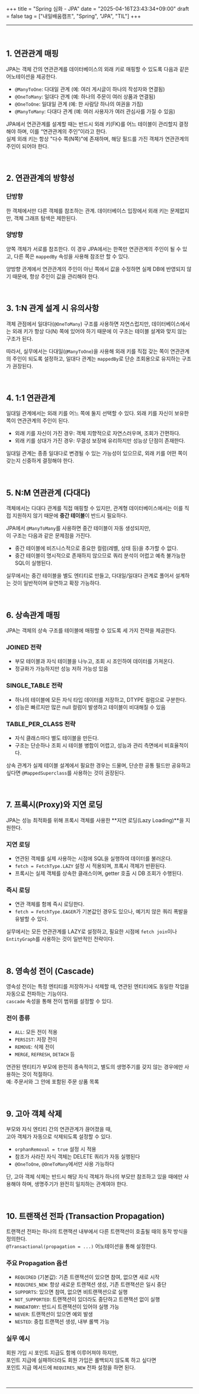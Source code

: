 +++
title = "Spring 심화 - JPA"
date = "2025-04-16T23:43:34+09:00"
draft = false
tag = ["내일배움캠프", "Spring", "JPA", "TIL"]
+++

<hr>
<br>

## 1. 연관관계 매핑

JPA는 객체 간의 연관관계를 데이터베이스의 외래 키로 매핑할 수 있도록 다음과 같은 어노테이션을 제공한다.

- `@ManyToOne`: 다대일 관계 (예: 여러 게시글이 하나의 작성자와 연결됨)
- `@OneToMany`: 일대다 관계 (예: 하나의 주문이 여러 상품과 연결됨)
- `@OneToOne`: 일대일 관계 (예: 한 사람당 하나의 여권을 가짐)
- `@ManyToMany`: 다대다 관계 (예: 여러 사용자가 여러 관심사를 가질 수 있음)

JPA에서 연관관계를 설계할 때는 반드시 외래 키(FK)를 어느 테이블이 관리할지 결정해야 하며, 이를 “연관관계의 주인”이라고 한다.  
실제 외래 키는 항상 "다수 쪽(N쪽)"에 존재하며, 해당 필드를 가진 객체가 연관관계의 주인이 되어야 한다.

<br>

## 2. 연관관계의 방향성

### 단방향
한 객체에서만 다른 객체를 참조하는 관계. 데이터베이스 입장에서 외래 키는 문제없지만, 객체 그래프 탐색은 제한된다.

### 양방향
양쪽 객체가 서로를 참조한다. 이 경우 JPA에서는 한쪽만 연관관계의 주인이 될 수 있고, 다른 쪽은 `mappedBy` 속성을 사용해 참조만 할 수 있다.

양방향 관계에서 연관관계의 주인이 아닌 쪽에서 값을 수정하면 실제 DB에 반영되지 않기 때문에, 항상 주인이 값을 관리해야 한다.

<br>

## 3. 1:N 관계 설계 시 유의사항

객체 관점에서 일대다(`@OneToMany`) 구조를 사용하면 자연스럽지만, 데이터베이스에서는 외래 키가 항상 다(N) 쪽에 있어야 하기 때문에 이 구조는 테이블 설계와 맞지 않는 구조가 된다.  

따라서, 실무에서는 다대일(`@ManyToOne`)을 사용해 외래 키를 직접 갖는 쪽이 연관관계의 주인이 되도록 설정하고, 일대다 관계는 `mappedBy`로 단순 조회용으로 유지하는 구조가 권장된다.

<br>

## 4. 1:1 연관관계

일대일 관계에서는 외래 키를 어느 쪽에 둘지 선택할 수 있다. 외래 키를 자신이 보유한 쪽이 연관관계의 주인이 된다.

- 외래 키를 자신이 가진 경우: 객체 지향적으로 자연스러우며, 조회가 간편하다.
- 외래 키를 상대가 가진 경우: 무결성 보장에 유리하지만 성능상 단점이 존재한다.

일대일 관계는 종종 일대다로 변경될 수 있는 가능성이 있으므로, 외래 키를 어떤 쪽이 갖는지 신중하게 결정해야 한다.

<br>

## 5. N:M 연관관계 (다대다)

객체에서는 다대다 관계를 직접 매핑할 수 있지만, 관계형 데이터베이스에서는 이를 직접 지원하지 않기 때문에 **중간 테이블**이 반드시 필요하다.

JPA에서 `@ManyToMany`를 사용하면 중간 테이블이 자동 생성되지만,  
이 구조는 다음과 같은 문제점을 가진다.

- 중간 테이블에 비즈니스적으로 중요한 컬럼(레벨, 상태 등)을 추가할 수 없다.
- 중간 테이블이 명시적으로 존재하지 않으므로 쿼리 분석이 어렵고 예측 불가능한 SQL이 실행된다.

실무에서는 중간 테이블을 별도 엔티티로 만들고, 다대일/일대다 관계로 풀어서 설계하는 것이 일반적이며 유연하고 확장 가능하다.

<br>

## 6. 상속관계 매핑

JPA는 객체의 상속 구조를 테이블에 매핑할 수 있도록 세 가지 전략을 제공한다.

### JOINED 전략
- 부모 테이블과 자식 테이블을 나누고, 조회 시 조인하여 데이터를 가져온다.
- 정규화가 가능하지만 성능 저하 가능성 있음

### SINGLE_TABLE 전략
- 하나의 테이블에 모든 자식 타입 데이터를 저장하고, DTYPE 컬럼으로 구분한다.
- 성능은 빠르지만 많은 null 컬럼이 발생하고 테이블이 비대해질 수 있음

### TABLE_PER_CLASS 전략
- 자식 클래스마다 별도 테이블을 만든다.
- 구조는 단순하나 조회 시 테이블 병합이 어렵고, 성능과 관리 측면에서 비효율적이다.

상속 관계가 실제 테이블 설계에서 필요한 경우는 드물며, 단순한 공통 필드만 공유하고 싶다면 `@MappedSuperclass`를 사용하는 것이 권장된다.

<br>

## 7. 프록시(Proxy)와 지연 로딩

JPA는 성능 최적화를 위해 프록시 객체를 사용한 **지연 로딩(Lazy Loading)**을 지원한다.

### 지연 로딩
- 연관된 객체를 실제 사용하는 시점에 SQL을 실행하여 데이터를 불러온다.
- `fetch = FetchType.LAZY` 설정 시 적용되며, 프록시 객체가 반환된다.
- 프록시는 실제 객체를 상속한 클래스이며, getter 호출 시 DB 조회가 수행된다.

### 즉시 로딩
- 연관 객체를 함께 즉시 로딩한다.
- `fetch = FetchType.EAGER`가 기본값인 경우도 있으나, 예기치 않은 쿼리 폭발을 유발할 수 있다.

실무에서는 모든 연관관계를 LAZY로 설정하고, 필요한 시점에 `fetch join`이나 `EntityGraph`를 사용하는 것이 일반적인 전략이다.

<br>

## 8. 영속성 전이 (Cascade)

영속성 전이는 특정 엔티티를 저장하거나 삭제할 때, 연관된 엔티티에도 동일한 작업을 자동으로 전파하는 기능이다.  
`cascade` 속성을 통해 전이 범위를 설정할 수 있다.

### 전이 종류
- `ALL`: 모든 전이 적용
- `PERSIST`: 저장 전이
- `REMOVE`: 삭제 전이
- `MERGE`, `REFRESH`, `DETACH` 등

연관된 엔티티가 부모에 완전히 종속적이고, 별도의 생명주기를 갖지 않는 경우에만 사용하는 것이 적절하다.  
예: 주문서와 그 안에 포함된 주문 상품 목록

<br>

## 9. 고아 객체 삭제

부모와 자식 엔티티 간의 연관관계가 끊어졌을 때,  
고아 객체가 자동으로 삭제되도록 설정할 수 있다.

- `orphanRemoval = true` 설정 시 적용
- 참조가 사라진 자식 객체는 DELETE 쿼리가 자동 실행된다
- `@OneToOne`, `@OneToMany`에서만 사용 가능하다

단, 고아 객체 삭제는 반드시 해당 자식 객체가 하나의 부모만 참조하고 있을 때에만 사용해야 하며, 생명주기가 완전히 일치하는 관계여야 한다.

<br>

## 10. 트랜잭션 전파 (Transaction Propagation)

트랜잭션 전파는 하나의 트랜잭션 내부에서 다른 트랜잭션이 호출될 때의 동작 방식을 정의한다.  
`@Transactional(propagation = ...)` 어노테이션을 통해 설정한다.

### 주요 Propagation 옵션

- `REQUIRED` (기본값): 기존 트랜잭션이 있으면 참여, 없으면 새로 시작
- `REQUIRES_NEW`: 항상 새로운 트랜잭션 생성, 기존 트랜잭션은 일시 중단
- `SUPPORTS`: 있으면 참여, 없으면 비트랜잭션으로 실행
- `NOT_SUPPORTED`: 트랜잭션이 있더라도 중단하고 트랜잭션 없이 실행
- `MANDATORY`: 반드시 트랜잭션이 있어야 실행 가능
- `NEVER`: 트랜잭션이 있으면 예외 발생
- `NESTED`: 중첩 트랜잭션 생성, 내부 롤백 가능

### 실무 예시

회원 가입 시 포인트 지급도 함께 이루어져야 하지만,  
포인트 지급에 실패하더라도 회원 가입은 롤백되지 않도록 하고 싶다면  
포인트 지급 메서드에 `REQUIRES_NEW` 전파 설정을 하면 된다.

<br>
<hr>

